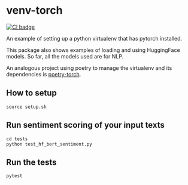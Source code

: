 # venv-torch

[![CI badge](https://github.com/rreece/venv-torch/actions/workflows/python-app.yml/badge.svg)](https://github.com/rreece/venv-torch/actions)

An example of setting up a python virtualenv that has pytorch
installed.

This package also shows examples of loading and using HuggingFace
models. So far, all the models used are for NLP.

An analogous project using poetry to manage the virtualenv and its
dependencies is
[poetry-torch](https://github.com/rreece/poetry-torch).


## How to setup

```
source setup.sh
```


## Run sentiment scoring of your input texts

```
cd tests
python test_hf_bert_sentiment.py
```


## Run the tests

```
pytest
```
